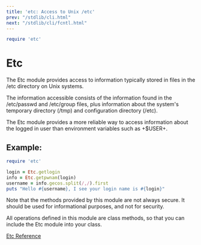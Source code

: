 ```yaml
---
title: 'etc: Access to Unix /etc'
prev: "/stdlib/cli.html"
next: "/stdlib/cli/fcntl.html"
---
```



```ruby
require 'etc'
```

# Etc

The Etc module provides access to information typically stored in files
in the /etc directory on Unix systems.

The information accessible consists of the information found in the
/etc/passwd and /etc/group files, plus information about the system's
temporary directory (/tmp) and configuration directory (/etc).

The Etc module provides a more reliable way to access information about
the logged in user than environment variables such as +$USER+.

## Example:


```ruby
require 'etc'

login = Etc.getlogin
info = Etc.getpwnam(login)
username = info.gecos.split(/,/).first
puts "Hello #{username}, I see your login name is #{login}"
```

Note that the methods provided by this module are not always secure. It
should be used for informational purposes, and not for security.

All operations defined in this module are class methods, so that you can
include the Etc module into your class.

<a href='https://ruby-doc.org/stdlib-2.5.0/libdoc/etc/rdoc/Etc.html'
class='ruby-doc remote reference' target='_blank'>Etc Reference</a>


